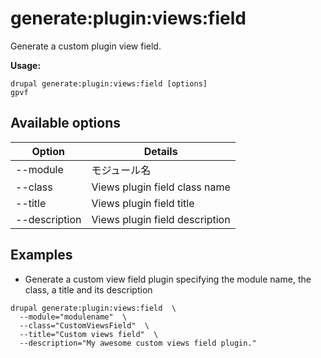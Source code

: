 # generate:plugin:views:field
Generate a custom plugin view field.

**Usage:**
```
drupal generate:plugin:views:field [options]
gpvf
```

## Available options
Option | Details
-------|-------------
--module | モジュール名
--class | Views plugin field class name
--title | Views plugin field title
--description | Views plugin field description

## Examples
* Generate a custom view field plugin specifying the module name, the class, a title and its description
```
drupal generate:plugin:views:field  \
  --module="modulename"  \
  --class="CustomViewsField"  \
  --title="Custom views field"  \
  --description="My awesome custom views field plugin."
```

